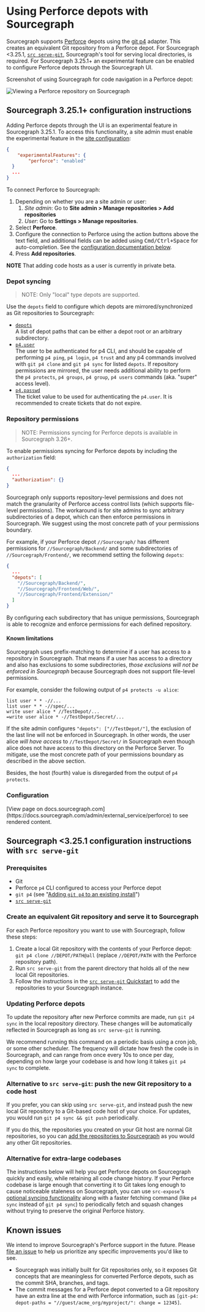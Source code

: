 # Using Perforce depots with Sourcegraph

Sourcegraph supports [Perforce](https://perforce.com) depots using the [git p4](https://git-scm.com/docs/git-p4) adapter. This creates an equivalent Git repository from a Perforce depot. For Sourcegraph <3.25.1, [`src serve-git`](../external_service/src_serve_git.md), Sourcegraph's tool for serving local directories, is required. For Sourcegraph 3.25.1+ an experimental feature can be enabled to configure Perforce depots through the Sourcegraph UI.

Screenshot of using Sourcegraph for code navigation in a Perforce depot:

![Viewing a Perforce repository on Sourcegraph](https://sourcegraphstatic.com/git-p4-example.png)


## Sourcegraph 3.25.1+ configuration instructions

Adding Perforce depots through the UI is an experimental feature in Sourcegraph 3.25.1. To access this functionality, a site admin must enable the experimental feature in the [site configuration](../config/site_config.md):

```json
{
	"experimentalFeatures": {
		"perforce": "enabled"
  }
  ...
}
```

To connect Perforce to Sourcegraph:

1. Depending on whether you are a site admin or user:
   1. *Site admin*: Go to **Site admin > Manage repositories > Add repositories**
   1. *User*: Go to **Settings > Manage repositories**.
1. Select **Perforce**.
1. Configure the connection to Perforce using the action buttons above the text field, and additional fields can be added using <kbd>Cmd/Ctrl+Space</kbd> for auto-completion. See the [configuration documentation below](#configuration).
1. Press **Add repositories**.

**NOTE** That adding code hosts as a user is currently in private beta.

### Depot syncing

> NOTE: Only "local" type depots are supported.

Use the `depots` field to configure which depots are mirrored/synchronized as Git repositories to Sourcegraph:

- [`depots`](perforce.md#depots)<br>A list of depot paths that can be either a depot root or an arbitrary subdirectory.
- [`p4.user`](perforce.md#p4-user)<br>The user to be authenticated for p4 CLI, and should be capable of performing `p4 ping`, `p4 login`, `p4 trust` and any p4 commands involved with `git p4 clone` and `git p4 sync` for listed `depots`. If repository permissions are mirrored, the user needs additional ability to perform the `p4 protects`, `p4 groups`, `p4 group`, `p4 users` commands (aka. "super" access level).
- [`p4.passwd`](perforce.md#p4-passwd)<br>The ticket value to be used for authenticating the `p4.user`. It is recommended to create tickets that do not expire.

### Repository permissions

> NOTE: Permissions syncing for Perforce depots is available in Sourcegraph 3.26+.

To enable permissions syncing for Perforce depots by including the `authorization` field:

```json
{
  ...
  "authorization": {}
}
```

Sourcegraph only supports repository-level permissions and does not match the granularity of Perforce access control lists (which supports file-level permissions). The workaround is for site admins to sync arbitrary subdirectories of a depot, which can then enforce permissions in Sourcegraph. We suggest using the most concrete path of your permissions boundary.

For example, if your Perforce depot `//Sourcegraph/` has different permissions for `//Sourcegraph/Backend/` and some subdirectories of `//Sourcegraph/Frontend/`, we recommend setting the following `depots`:

```json
{
  ...
  "depots": [
    "//Sourcegraph/Backend/",
    "//Sourcegraph/Frontend/Web/",
    "//Sourcegraph/Frontend/Extension/"
  ]
}
```

By configuring each subdirectory that has unique permissions, Sourcegraph is able to recognize and enforce permissions for each defined repository.

#### Known limitations

Sourcegraph uses prefix-matching to determine if a user has access to a repository in Sourcegraph. That means if a user has access to a directory and also has exclusions to some subdirectories, _those exclusions will not be enforced in Sourcegraph_ because Sourcegraph does not support file-level permissions.

For example, consider the following output of `p4 protects -u alice`:

```text
list user * * -//...
list user * * -//spec/...
write user alice * //TestDepot/...
=write user alice * -//TestDepot/Secret/...
```

If the site admin configures `"depots": ["//TestDepot/"]`, the exclusion of the last line will not be enforced in Sourcegraph. In other words, the user alice _will have access_ to `//TestDepot/Secret/` in Sourcegraph even though alice does not have access to this directory on the Perforce Server. To mitigate, use the most concrete path of your permissions boundary as described in the above section.

Besides, the host (fourth) value is disregarded from the output of `p4 protects`.

### Configuration

<div markdown-func=jsonschemadoc jsonschemadoc:path="admin/external_service/perforce.schema.json">[View page on docs.sourcegraph.com](https://docs.sourcegraph.com/admin/external_service/perforce) to see rendered content.</div>

## Sourcegraph <3.25.1 configuration instructions with `src serve-git`

### Prerequisites

- Git
- Perforce `p4` CLI configured to access your Perforce depot
- `git p4` (see "[Adding `git p4` to an existing install](https://git.wiki.kernel.org/index.php/GitP4#Adding_git-p4_to_an_existing_install)")
- [`src serve-git`](../external_service/src_serve_git.md)

### Create an equivalent Git repository and serve it to Sourcegraph

For each Perforce repository you want to use with Sourcegraph, follow these steps:

1. Create a local Git repository with the contents of your Perforce depot: `git p4 clone //DEPOT/PATH@all` (replace `//DEPOT/PATH` with the Perforce repository path).
1. Run `src serve-git` from the parent directory that holds all of the new local Git repositories.
1. Follow the instructions in the [`src serve-git` Quickstart](../external_service/src_serve_git.md#quickstart) to add the repositories to your Sourcegraph instance.

### Updating Perforce depots

To update the repository after new Perforce commits are made, run `git p4 sync` in the local repository directory. These changes will be automatically reflected in Sourcegraph as long as `src serve-git` is running.

We recommend running this command on a periodic basis using a cron job, or some other scheduler. The frequency will dictate how fresh the code is in Sourcegraph, and can range from once every 10s to once per day, depending on how large your codebase is and how long it takes `git p4 sync` to complete.

### Alternative to `src serve-git`: push the new Git repository to a code host

If you prefer, you can skip using `src serve-git`, and instead push the new local Git repository to a Git-based code host of your choice. For updates, you would run `git p4 sync && git push` periodically.

If you do this, the repositories you created on your Git host are normal Git repositories, so you can [add the repositories to Sourcegraph](index.md) as you would any other Git repositories.

### Alternative for extra-large codebases

The instructions below will help you get Perforce depots on Sourcegraph quickly and easily, while retaining all code change history. If your Perforce codebase is large enough that converting it to Git takes long enough to cause noticeable staleness on Sourcegraph, you can use `src-expose`'s [optional syncing functionality](../external_service/non-git.md#syncing-repositories) along with a faster fetching command (like `p4 sync` instead of `git p4 sync`) to periodically fetch and squash changes without trying to preserve the original Perforce history.

## Known issues

We intend to improve Sourcegraph's Perforce support in the future. Please [file an issue](https://github.com/sourcegraph/sourcegraph/issues) to help us prioritize any specific improvements you'd like to see.

- Sourcegraph was initially built for Git repositories only, so it exposes Git concepts that are meaningless for converted Perforce depots, such as the commit SHA, branches, and tags.
- The commit messages for a Perforce depot converted to a Git repository have an extra line at the end with Perforce information, such as `[git-p4: depot-paths = "//guest/acme_org/myproject/": change = 12345]`.
